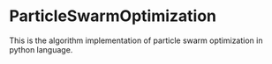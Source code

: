 # ParticleSwarmOptimization
This is the algorithm implementation of particle swarm optimization in python language.
